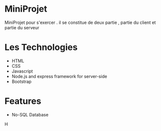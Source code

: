 # MiniProjet

MiniProjet pour s'exercer . il se constitue de deux partie , partie du client et partie du serveur

# Les Technologies

- HTML
- CSS
- Javascript
- Node.js and express framework for server-side
- Bootstrap

# Features

- No-SQL Database


H
